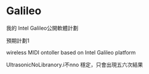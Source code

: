 Galileo
=======
我的 Intel Galileo公開軟體計劃

預期計劃1

wireless MIDI  ontoller based on Intel Galileo platform

UltrasonicNoLibranory.i不nno
穩定，只會出現五六次結果
